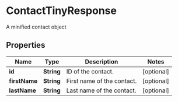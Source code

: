 

# ContactTinyResponse

A minified contact object
## Properties

Name | Type | Description | Notes
------------ | ------------- | ------------- | -------------
**id** | **String** | ID of the contact. |  [optional]
**firstName** | **String** | First name of the contact. |  [optional]
**lastName** | **String** | Last name of the contact. |  [optional]



